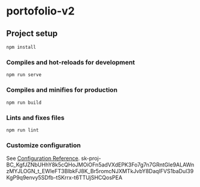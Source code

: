 # portofolio-v2

## Project setup
```
npm install
```

### Compiles and hot-reloads for development
```
npm run serve
```

### Compiles and minifies for production
```
npm run build
```

### Lints and fixes files
```
npm run lint
```

### Customize configuration
See [Configuration Reference](https://cli.vuejs.org/config/).
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